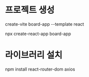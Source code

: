 # 프로젝트 생성
create-vite board-app --template react

npx create-react-app board-app

# 라이브러리 설치
npm install react-router-dom axios

